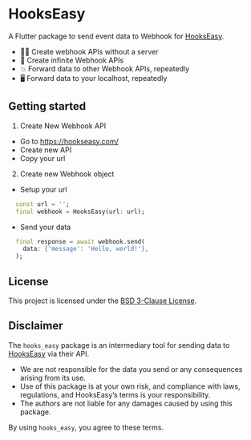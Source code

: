 # HooksEasy

A Flutter package to send event data to Webhook for
[HooksEasy](https://hookseasy.com/).

- 🥷🏼 Create webhook APIs without a server
- 🚪 Create infinite Webhook APIs
- 💥 Forward data to other Webhook APIs, repeatedly
- 🖥️ Forward data to your localhost, repeatedly

## Getting started

1. Create New Webhook API
- Go to https://hookseasy.com/
- Create new API
- Copy your url

2. Create new Webhook object
- Setup your url
```dart
  const url = '';
  final webhook = HooksEasy(url: url);
```

- Send your data
```dart
  final response = await webhook.send(
    data: {'message': 'Hello, world!'},
  );
```

## License

This project is licensed under the [BSD 3-Clause License](./LICENSE).

## Disclaimer

The `hooks_easy` package is an intermediary tool for sending data to [HooksEasy](https://hookseasy.com/) via their API.

- We are not responsible for the data you send or any consequences arising from its use.
- Use of this package is at your own risk, and compliance with laws, regulations, and HooksEasy’s terms is your responsibility.
- The authors are not liable for any damages caused by using this package.

By using `hooks_easy`, you agree to these terms.
